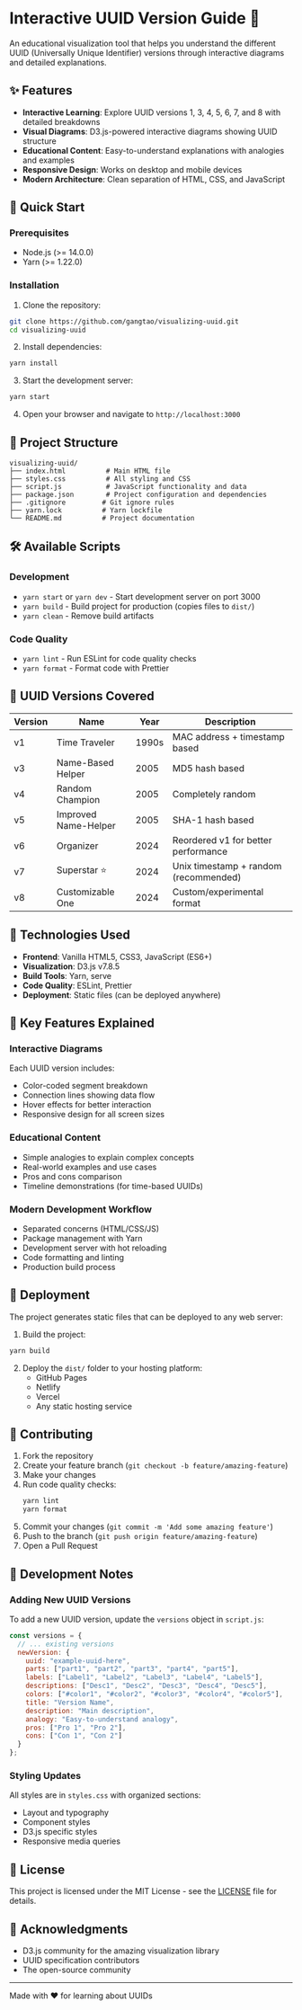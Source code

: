 # Interactive UUID Version Guide 🔢

An educational visualization tool that helps you understand the different UUID (Universally Unique Identifier) versions through interactive diagrams and detailed explanations.

## ✨ Features

- **Interactive Learning**: Explore UUID versions 1, 3, 4, 5, 6, 7, and 8 with detailed breakdowns
- **Visual Diagrams**: D3.js-powered interactive diagrams showing UUID structure
- **Educational Content**: Easy-to-understand explanations with analogies and examples
- **Responsive Design**: Works on desktop and mobile devices
- **Modern Architecture**: Clean separation of HTML, CSS, and JavaScript

## 🚀 Quick Start

### Prerequisites

- Node.js (>= 14.0.0)
- Yarn (>= 1.22.0)

### Installation

1. Clone the repository:
```bash
git clone https://github.com/gangtao/visualizing-uuid.git
cd visualizing-uuid
```

2. Install dependencies:
```bash
yarn install
```

3. Start the development server:
```bash
yarn start
```

4. Open your browser and navigate to `http://localhost:3000`

## 📁 Project Structure

```
visualizing-uuid/
├── index.html          # Main HTML file
├── styles.css          # All styling and CSS
├── script.js           # JavaScript functionality and data
├── package.json        # Project configuration and dependencies
├── .gitignore         # Git ignore rules
├── yarn.lock          # Yarn lockfile
└── README.md          # Project documentation
```

## 🛠️ Available Scripts

### Development
- `yarn start` or `yarn dev` - Start development server on port 3000
- `yarn build` - Build project for production (copies files to `dist/`)
- `yarn clean` - Remove build artifacts

### Code Quality
- `yarn lint` - Run ESLint for code quality checks
- `yarn format` - Format code with Prettier

## 🎯 UUID Versions Covered

| Version | Name | Year | Description |
|---------|------|------|-------------|
| v1 | Time Traveler | 1990s | MAC address + timestamp based |
| v3 | Name-Based Helper | 2005 | MD5 hash based |
| v4 | Random Champion | 2005 | Completely random |
| v5 | Improved Name-Helper | 2005 | SHA-1 hash based |
| v6 | Organizer | 2024 | Reordered v1 for better performance |
| v7 | Superstar ⭐ | 2024 | Unix timestamp + random (recommended) |
| v8 | Customizable One | 2024 | Custom/experimental format |

## 🔧 Technologies Used

- **Frontend**: Vanilla HTML5, CSS3, JavaScript (ES6+)
- **Visualization**: D3.js v7.8.5
- **Build Tools**: Yarn, serve
- **Code Quality**: ESLint, Prettier
- **Deployment**: Static files (can be deployed anywhere)

## 🎨 Key Features Explained

### Interactive Diagrams
Each UUID version includes:
- Color-coded segment breakdown
- Connection lines showing data flow
- Hover effects for better interaction
- Responsive design for all screen sizes

### Educational Content
- Simple analogies to explain complex concepts
- Real-world examples and use cases
- Pros and cons comparison
- Timeline demonstrations (for time-based UUIDs)

### Modern Development Workflow
- Separated concerns (HTML/CSS/JS)
- Package management with Yarn
- Development server with hot reloading
- Code formatting and linting
- Production build process

## 🚀 Deployment

The project generates static files that can be deployed to any web server:

1. Build the project:
```bash
yarn build
```

2. Deploy the `dist/` folder to your hosting platform:
   - GitHub Pages
   - Netlify
   - Vercel
   - Any static hosting service

## 🤝 Contributing

1. Fork the repository
2. Create your feature branch (`git checkout -b feature/amazing-feature`)
3. Make your changes
4. Run code quality checks:
   ```bash
   yarn lint
   yarn format
   ```
5. Commit your changes (`git commit -m 'Add some amazing feature'`)
6. Push to the branch (`git push origin feature/amazing-feature`)
7. Open a Pull Request

## 📝 Development Notes

### Adding New UUID Versions
To add a new UUID version, update the `versions` object in `script.js`:

```javascript
const versions = {
  // ... existing versions
  newVersion: {
    uuid: "example-uuid-here",
    parts: ["part1", "part2", "part3", "part4", "part5"],
    labels: ["Label1", "Label2", "Label3", "Label4", "Label5"],
    descriptions: ["Desc1", "Desc2", "Desc3", "Desc4", "Desc5"],
    colors: ["#color1", "#color2", "#color3", "#color4", "#color5"],
    title: "Version Name",
    description: "Main description",
    analogy: "Easy-to-understand analogy",
    pros: ["Pro 1", "Pro 2"],
    cons: ["Con 1", "Con 2"]
  }
};
```

### Styling Updates
All styles are in `styles.css` with organized sections:
- Layout and typography
- Component styles
- D3.js specific styles
- Responsive media queries

## 📄 License

This project is licensed under the MIT License - see the [LICENSE](LICENSE) file for details.

## 🙏 Acknowledgments

- D3.js community for the amazing visualization library
- UUID specification contributors
- The open-source community

---

Made with ❤️ for learning about UUIDs
